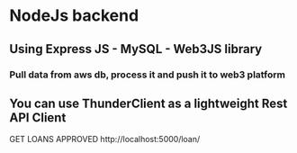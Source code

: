 # NodeJs backend
## Using Express JS - MySQL - Web3JS library
### Pull data from aws db, process it and push it to web3 platform

## You can use ThunderClient as a lightweight Rest API Client
GET LOANS APPROVED http://localhost:5000/loan/
